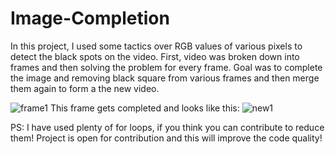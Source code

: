 # Image-Completion
In this project, I used some tactics over RGB values of various pixels to detect the black spots on the video.
First, video was broken down into frames and then solving the problem for every frame.
Goal was to complete the image and removing black square from various frames and then merge them again to form a the new video.

![frame1](https://user-images.githubusercontent.com/40502533/60997135-bf720d00-a373-11e9-90f3-50862a9b3de0.jpg)
This frame gets completed and  looks like this:
![new1](https://user-images.githubusercontent.com/40502533/60997192-e3cde980-a373-11e9-891f-bd9d9e7e9362.png)


PS: I have used plenty of for loops, if you think you can contribute to reduce them! Project is open for contribution 
and this will improve the code quality!
